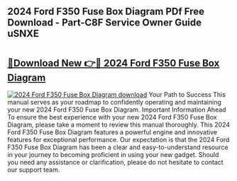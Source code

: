 ## 2024 Ford F350 Fuse Box Diagram PDf Free Download - Part-C8F Service Owner Guide uSNXE

# <h2><a href="http://dfrl6v.blite.top/?on=2024+Ford+F350+Fuse+Box+Diagram">🔗Download New 👉🔴 2024 Ford F350 Fuse Box Diagram</a></h2>

[![2024 Ford F350 Fuse Box Diagram download](https://i.imgur.com/lujVjoI.png)](http://dfrl6v.blite.top/?on=2024+Ford+F350+Fuse+Box+Diagram)
Your Path to Success This manual serves as your roadmap to confidently operating and maintaining your new 2024 Ford F350 Fuse Box Diagram. Important Information Ahead To ensure the best experience with your new 2024 Ford F350 Fuse Box Diagram, please take a moment to review this manual thoroughly. This 2024 Ford F350 Fuse Box Diagram features a powerful engine and innovative features for exceptional performance. Our expectation is that the 2024 Ford F350 Fuse Box Diagram has been a clear and easy-to-understand resource in your journey to becoming proficient in using your new gadget. Should you need any assistance or clarification, please do not hesitate to contact our support team.
